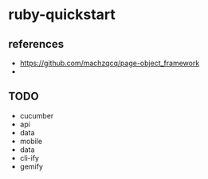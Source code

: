 # ruby-quickstart

## references

* https://github.com/machzqcq/page-object_framework
* 

## TODO

* cucumber
* api
* data
* mobile
* data
* cli-ify
* gemify